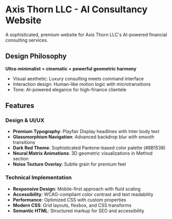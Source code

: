 # Axis Thorn LLC - AI Consultancy Website

A sophisticated, premium website for Axis Thorn LLC's AI-powered financial consulting services.

##  Design Philosophy

**Ultra-minimalist + cinematic + powerful geometric harmony**
- Visual aesthetic: Luxury consulting meets command interface
- Interaction design: Human-like motion logic with microtransitions
- Tone: AI-powered elegance for high-finance clientele

##  Features

### Design & UI/UX
- **Premium Typography**: Playfair Display headlines with Inter body text
- **Glassmorphism Navigation**: Advanced backdrop blur with smooth transitions
- **Dark Red Theme**: Sophisticated Pantone-based color palette (#8B1538)
- **Neural Matrix Animations**: 3D geometric visualizations in Method section
- **Noise Texture Overlay**: Subtle grain for premium feel

### Technical Implementation
- **Responsive Design**: Mobile-first approach with fluid scaling
- **Accessibility**: WCAG-compliant color contrast and text readability
- **Performance**: Optimized CSS with custom properties
- **Modern CSS**: Grid layouts, flexbox, and CSS transforms
- **Semantic HTML**: Structured markup for SEO and accessibility

### Content Strategy
- **Hero Section**: Staggered title animation with red accent on "Convention"
- **Service Cards**: 3D hover effects with geometric icons
- **Method Section**: Enhanced copy focusing on AI-human collaboration
- **Contact Form**: Engaging placeholder text and smooth interactions

##  Technical Stack

- **HTML5**: Semantic structure
- **CSS3**: Advanced features (backdrop-filter, transforms, animations)
- **JavaScript**: Interactive elements and smooth scrolling
- **SVG**: High-resolution vector logo and icons
- **Google Fonts**: Playfair Display & Inter

##  Brand Guidelines

### Color Palette
```css
--accent-primary: #8B1538;   /* Dark Red (Pantone-based) */
--accent-secondary: #A21621; /* Medium Red */
--accent-tertiary: #6B0F2A;  /* Darker Red */
--text-primary: #ffffff;     /* White */
--text-secondary: #cccccc;   /* Light Gray */
--text-muted: #999999;       /* Muted Gray */
```

### Typography
- **Display Font**: Playfair Display (Headlines, 700 weight)
- **Body Font**: Inter (Text, 400-600 weights)
- **Tracking**: Tight letter-spacing for premium feel

##  Responsive Breakpoints

- **Desktop**: 1200px+ (Full feature set)
- **Tablet**: 768px-1199px (Adapted layouts)
- **Mobile**: <768px (Streamlined experience)

##  Performance Features

- **Optimized Images**: SVG graphics for crisp scaling
- **Efficient CSS**: Minimal redundancy with CSS custom properties
- **Fast Loading**: Compressed assets and efficient code structure
- **Smooth Animations**: Hardware-accelerated transforms

##  Contact Information

**Email**: AI.info@axisthorn.com  
**Company**: Axis Thorn LLC  
**Tagline**: "Architecting the Unseen"

---

# Force deployment trigger
# Deployment trigger: Sat Jun 21 19:36:46 PDT 2025
